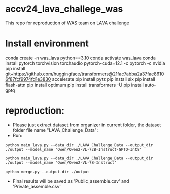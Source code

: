 # accv24_lava_challege_was
This repo for reproduction of WAS team on LAVA challenge

# Install environment
conda create -n was_lava python==3.10
conda activate was_lava
conda install pytorch torchvision torchaudio pytorch-cuda=12.1 -c pytorch -c nvidia
pip install git+https://github.com/huggingface/transformers@21fac7abba2a37fae86106f87fcf9974fd1e3830 accelerate
pip install pytz
pip install six
pip install flash-attn
pip install optimum
pip install transformers -U
pip install auto-gptq

# reproduction:
- Please just extract dataset from organizer in current folder, the dataset folder file name "LAVA_Challenge_Data":
- Run:
```
python main_lava.py --data_dir ./LAVA_Challenge_Data --output_dir ./output --model_name 'Qwen/Qwen2-VL-72B-Instruct-GPTQ-Int8'

python main_lava.py --data_dir ./LAVA_Challenge_Data --output_dir ./output --model_name 'Qwen/Qwen2-VL-7B-Instruct'

python merge.py --output-dir ./output
```
- Final results will be saved as 'Public_assemble.csv' and 'Private_assemble.csv'